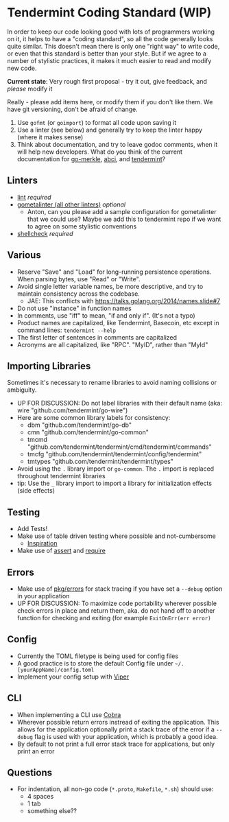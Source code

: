 # Tendermint Coding Standard (WIP)

In order to keep our code looking good with lots of programmers working on it, it helps to have a "coding standard", so all the code generally looks quite similar. This doesn't mean there is only one "right way" to write code, or even that this standard is better than your style.  But if we agree to a number of stylistic practices, it makes it much easier to read and modify new code.

**Current state**: Very rough first proposal - try it out, give feedback, and *please* modify it

Really - please add items here, or modify them if you don't like them.  We have git versioning, don't be afraid of change.

 1. Use `gofmt` (or `goimport`) to format all code upon saving it
 2. Use a linter (see below) and generally try to keep the linter happy (where it makes sense)
 3. Think about documentation, and try to leave godoc comments, when it will help new developers. What do you think of the current documentation for [go-merkle](https://godoc.org/github.com/tendermint/go-merkle), [abci](https://godoc.org/github.com/tendermint/abci), and [tendermint](https://godoc.org/github.com/tendermint/tendermint)?

## Linters

 * [lint](https://github.com/golang/lint) *required*
 * [gometalinter (all other linters)](https://github.com/alecthomas/gometalinter) *optional*
   - Anton, can you please add a sample configuration for gometalinter that we could use?  Maybe we add this to tendermint repo if we want to agree on some stylistic conventions
 * [shellcheck](https://github.com/koalaman/shellcheck) *required*

## Various

 * Reserve "Save" and "Load" for long-running persistence operations.  When parsing bytes, use "Read" or "Write".
 * Avoid single letter variable names, be more descriptive, and try to maintain consistency across the codebase.
   - JAE: This conflicts with https://talks.golang.org/2014/names.slide#7
 * Do not use "instance" in function names
 * In comments, use "iff" to mean, "if and only if".  (It's not a typo)
 * Product names are capitalized, like Tendermint, Basecoin, etc except in command lines: `tendermint --help`
 * The first letter of sentences in comments are capitalized
 * Acronyms are all capitalized, like "RPC".  "MyID", rather than "MyId"

## Importing Libraries
Sometimes it's necessary to rename libraries to avoid naming collisions or ambiguity. 

 * UP FOR DISCUSSION: Do not label libraries with their default name (aka: wire "github.com/tendermint/go-wire") 
 * Here are some common library labels for consistency: 
   - dbm "github.com/tendermint/go-db"
   - cmn "github.com/tendermint/go-common"
   - tmcmd "github.com/tendermint/tendermint/cmd/tendermint/commands"
   - tmcfg "github.com/tendermint/tendermint/config/tendermint"
   - tmtypes "github.com/tendermint/tendermint/types"
 * Avoid using the `.` library import or `go-common`. The `.` import is replaced throughout tendermint libraries
 * tip: Use the `_` library import to import a library for initialization effects (side effects) 

## Testing

 * Add Tests! 
 * Make use of table driven testing where possible and not-cumbersome
   - [Inspiration](https://dave.cheney.net/2013/06/09/writing-table-driven-tests-in-go)
 * Make use of [assert](https://godoc.org/github.com/stretchr/testify/assert) and [require](https://godoc.org/github.com/stretchr/testify/require)

## Errors 

 * Make use of [pkg/errors](https://github.com/pkg/errors) for stack tracing if you have set a `--debug` option in your application
 * UP FOR DISCUSSION: To maximize code portability wherever possible check errors in place and return them, aka. do not hand off to another function for checking and exiting (for example `ExitOnErr(err error)`

## Config
  
 * Currently the TOML filetype is being used for config files
 * A good practice is to store the default Config file under `~/.[yourAppName]/config.toml`
 * Implement your config setup with [Viper](https://github.com/spf13/viper)

## CLI

 * When implementing a CLI use [Cobra](https://github.com/spf13/cobra)
 * Wherever possible return errors instread of exiting the application. This allows for the application optionally print a stack trace of the error if a `--debug` flag is used with your application, which is probably a good idea.
 * By default to not print a full error stack trace for applications, but only print an error

## Questions

 * For indentation, all non-go code (`*.proto`, `Makefile`, `*.sh`) should use:
   - 4 spaces
   - 1 tab
   - something else??
